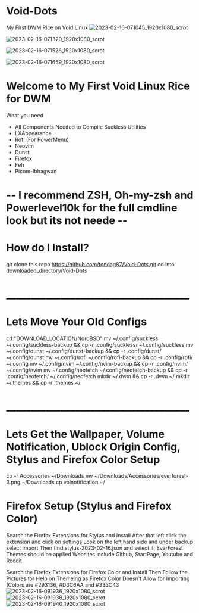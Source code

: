 # Void-Dots
My First DWM Rice on Void Linux
![2023-02-16-071045_1920x1080_scrot](https://user-images.githubusercontent.com/89696594/219378571-1ff855f0-b88e-4ad1-a087-edbce0e5e6d5.png)

![2023-02-16-071320_1920x1080_scrot](https://user-images.githubusercontent.com/89696594/219378717-d468c757-14e0-4a3a-ba43-8390d4f49510.png)

![2023-02-16-071526_1920x1080_scrot](https://user-images.githubusercontent.com/89696594/219378751-19db37fb-4222-4cd2-b5ca-786909106192.png)

![2023-02-16-071659_1920x1080_scrot](https://user-images.githubusercontent.com/89696594/219378900-154d795f-944c-4d37-ab5e-35a5f5d98ee5.png)

# Welcome to My First Void Linux Rice for DWM

What you need 
  * All Components Needed to Compile Suckless Utilities
  * LXAppearance
  * Rofi (For PowerMenu)
  * Neovim
  * Dunst
  * Firefox
  * Feh
  * Picom-Ibhagwan
# -- I recommend ZSH, Oh-my-zsh and Powerlevel10k for the full cmdline look but its not neede --

# How do I Install?
git clone this repo https://github.com/tondag87/Void-Dots.git
cd into downloaded_directory/Void-Dots
# _____________________________________
# Lets Move Your Old Configs
cd "DOWNLOAD_LOCATION/NordBSD"
    mv ~/.config/suckless ~/.config/suckless-backup && cp -r .config/suckless/ ~/.config/suckless
    mv ~/.config/dunst ~/.config/dunst-backup && cp -r .config/dunst/ ~/.config/dunst
    mv ~/.config/rofi ~/.config/rofi-backup && cp -r .config/rofi/ ~/.config
    mv ~/.config/nvim ~/.config/nvim-backup && cp -r .config/nvim/ ~/.config/nvim
    mv ~/.config/neofetch ~/.config/neofetch-backup && cp -r .config/neofetch/ ~/.config/neofetch
    mkdir ~/.dwm && cp -r .dwm ~/
    mkdir ~/.themes && cp -r .themes ~/
# _____________________________________
# Lets Get the Wallpaper, Volume Notification, Ublock Origin Config, Stylus and Firefox Color Setup
cp -r Accessories ~/Downloads
mv ~/Downloads/Accessories/everforest-3.png ~/Downloads
cp volnotification ~/
# Firefox Setup (Stylus and Firefox Color)
 Search the Firefox Extensions for Stylus and Install
        After that left click the extension and click on settings 
        Look on the left hand side and under backup select import 
        Then find stylus-2023-02-16.json and select it, EverForest Themes should be applied
        Websites include Github, StartPage, Youtube and Reddit
        
 Search the Firefox Extensions for Firefox Color and Install
        Then Follow the Pictures for Help on Themeing as Firefox Color Doesn't Allow for Importing (Colors are #293136, #D3C6AA and #333C43
![2023-02-16-091936_1920x1080_scrot](https://user-images.githubusercontent.com/89696594/219389991-349e23c5-b247-4c70-8882-825ccb03c07e.png)
![2023-02-16-091938_1920x1080_scrot](https://user-images.githubusercontent.com/89696594/219390093-5df6b899-9b0f-4ee6-a541-8869198d7dbd.png)
![2023-02-16-091940_1920x1080_scrot](https://user-images.githubusercontent.com/89696594/219390137-1efcdbf4-efef-47f6-a175-af1e58b9ff15.png)

        
        
  
